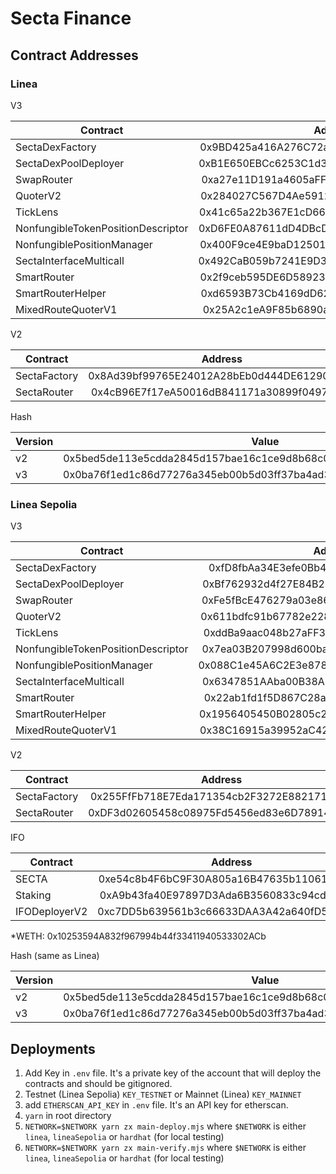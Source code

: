 # Secta Finance

## Contract Addresses

### Linea

V3

| Contract   |      Address      |
|----------|:-------------:|
| SectaDexFactory |  0x9BD425a416A276C72a13c13bBd8145272680Cf07 |
| SectaDexPoolDeployer |    0xB1E650EBCc6253C1d3e18370513479A007460081   |
| SwapRouter | 0xa27e11D191a4605aFF5D4B4D406574051af65204 |
| QuoterV2 |    0x284027C567D4Ae5912f0E3147803c4260453BFFE   |
| TickLens |    0x41c65a22b367E1cD6662C6E74C003D59E91069eB   |
| NonfungibleTokenPositionDescriptor |    0xD6FE0A87611dD4DBcD57ec15217D97c0408629B6   |
| NonfungiblePositionManager |    0x400F9ce4E9baD12501De831970C13e4aE99AC442   |
| SectaInterfaceMulticall |    0x492CaB059b7241E9D361688792eEcD777C82C918   |
| SmartRouter |    0x2f9ceb595DE6D58923017dA5333610437898B812   |
| SmartRouterHelper |    0xd6593B73Cb4169dD622B6EC4Da4B1f04b20fA52A   |
| MixedRouteQuoterV1 |    0x25A2c1eA9F85b6890af07b1a713EFd9271E4633A   |

V2

| Contract   |      Address      |
|----------|:-------------:|
| SectaFactory |  0x8Ad39bf99765E24012A28bEb0d444DE612903C43 |
| SectaRouter |    0x4cB96E7f17eA50016dB841171a30899f0497c5dB   |


Hash

| Version   |      Value      |
|----------|:-------------:|
| v2 |  0x5bed5de113e5cdda2845d157bae16c1ce9d8b68c025fe18acf567945ea631cee |
| v3 |    0x0ba76f1ed1c86d77276a345eb00b5d03ff37ba4ad394b97c92daeca1a223062b   |


### Linea Sepolia

V3

| Contract   |      Address      |
|----------|:-------------:|
| SectaDexFactory |  0xfD8fbAa34E3efe0Bb4fe11d0468fcFBa8043e9d8 |
| SectaDexPoolDeployer |    0xBf762932d4f27E84B244f75Bb225ecDd89D7C698   |
| SwapRouter | 0xFe5fBcE476279a03e869e0AD9d1A898B09892c39 |
| QuoterV2 |    0x611bdfc91b67782e228bA4C5ce43A01b13DCE484   |
| TickLens |    0xddBa9aac048b27aFF3CFCa69fb727887F2B189c9   |
| NonfungibleTokenPositionDescriptor |    0x7ea03B207998d600ba5094905c37591Df3E7C53f   |
| NonfungiblePositionManager |    0x088C1e45A6C2E3e878Cc0B2392329C641eBe793E   |
| SectaInterfaceMulticall |    0x6347851AAba00B38AF1Ea1620ea6a51f5EEBBEF1   |
| SmartRouter |    0x22ab1fd1f5D867C28a9444f08352Cf6a2d4D7397   |
| SmartRouterHelper |    0x1956405450B02805c23d198854e8E3F8276DB1E9   |
| MixedRouteQuoterV1 |    0x38C16915a39952aC42326CC9863b2AaBfA1b10ec   |

V2

| Contract   |      Address      |
|----------|:-------------:|
| SectaFactory |  0x255FfFb718E7Eda171354cb2F3272E88217151E1 |
| SectaRouter |    0xDF3d02605458c08975Fd5456ed83e6D789146b6a   |


IFO

| Contract   |      Address      |
|----------|:-------------:|
| SECTA |    0xe54c8b4F6bC9F30A805a16B47635b11061a1a454   |
| Staking |    0xA9b43fa40E97897D3Ada6B3560833c94cd1b7E5e   |
| IFODeployerV2 |    0xc7DD5b639561b3c66633DAA3A42a640fD5cA104b   |


*WETH: 0x10253594A832f967994b44f33411940533302ACb


Hash (same as Linea)

| Version   |      Value      |
|----------|:-------------:|
| v2 |  0x5bed5de113e5cdda2845d157bae16c1ce9d8b68c025fe18acf567945ea631cee |
| v3 |    0x0ba76f1ed1c86d77276a345eb00b5d03ff37ba4ad394b97c92daeca1a223062b   |


## Deployments

1. Add Key in `.env` file. It's a private key of the account that will deploy the contracts and should be gitignored.
2. Testnet (Linea Sepolia) `KEY_TESTNET` or Mainnet (Linea) `KEY_MAINNET`
3. add `ETHERSCAN_API_KEY` in `.env` file. It's an API key for etherscan.
4. `yarn` in root directory
5. `NETWORK=$NETWORK yarn zx main-deploy.mjs` where `$NETWORK` is either `linea`, `lineaSepolia` or `hardhat` (for local testing)
6. `NETWORK=$NETWORK yarn zx main-verify.mjs` where `$NETWORK` is either `linea`, `lineaSepolia` or `hardhat` (for local testing)
